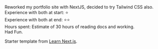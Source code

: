 Reworked my portfolio site with NextJS, decided to try Tailwind CSS also.  
Experience with both at start: ⭐  
Experience with both at end: ⭐⭐  
Hours spent: Estimate of 30 hours of reading docs and working.  
Had Fun.

Starter template from [Learn Next.js](https://nextjs.org/learn).
